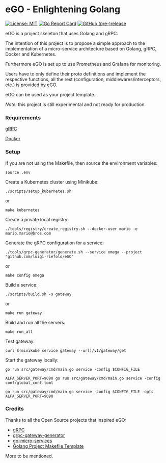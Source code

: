 # eGO - Enlightening Golang

[![License: MIT](https://img.shields.io/badge/License-MIT-yellow.svg)](https://opensource.org/licenses/MIT)
[![Go Report Card](https://goreportcard.com/badge/github.com/luigi-riefolo/eGO?style=flat-square)](https://goreportcard.com/report/github.com/luigi-riefolo/eGO)
[![GitHub (pre-)release](https://img.shields.io/github/release/qubyte/rubidium/all.svg)](https://img.shields.io/github/release/luigi-riefolo/eGO.svg?style=flat-square)

eGO is a project skeleton that uses Golang and gRPC.

The intention of this project is to propose a simple approach to the
implementation of a micro-service architecture based on Golang, gRPC, Docker
and Kubernetes.

Furthermore eGO is set up to use Prometheus and Grafana for monitoring.

Users have to only define their proto definitions and implement the respective
functions, all the rest (configuration, middlewares/interceptors, etc.) is
provided by eGO.

eGO can be used as your project template.

_Note:_ this project is still experimental and not ready for production.

### Requirements

[gRPC][1]

[Docker][8]

### Setup

If you are not using the Makefile, then source the environment variables:
```
source .env
```

Create a Kubernetes cluster using Minikube:

```
./scripts/setup_kubernetes.sh
```
or
```
make kubernetes
```

Create a private local registry:
```
./tools/registry/create_registry.sh --docker-user mario -e mario.mario@bros.com
```

Generate the gRPC configuration for a service:

```
./tools/grpc-generator/generate.sh --service omega --project "github.com/luigi-riefolo/eGO"
```
or
```
make config omega
```

Build a service:

```
./scripts/build.sh -s gateway
```
or
```
make run gateway
```

Build and run all the servers:
```
make run_all
```

Test gateway:
```
curl $(minikube service gateway --url)/v1/gateway/get
```

Start the gateway locally:

```
go run src/gateway/cmd/main.go service -config $CONFIG_FILE

ALFA_SERVER_PORT=9090 go run src/gateway/cmd/main.go service -config conf/global_conf.toml

go run src/gateway/cmd/main.go service -config $CONFIG_FILE -opts ALFA_SERVER_PORT=9090
```

### Credits

Thanks to all the Open Source projects that inspired eGO:

* [gRPC][1]
* [grpc-gateway-generator][3]
* [go-micro-services][4]
* [Golang Project Makefile Template][5]

More to be mentioned.

[1]: http://www.grpc.io/
[2]: http://www.github.com/luigi.riefolo/gateway/contributors
[3]: https://github.com/devsu/grpc-gateway-generator
[4]: https://github.com/harlow/go-micro-services
[5]: https://gist.github.com/turtlemonvh/38bd3d73e61769767c35931d8c70ccb4
[6]: http://marselester.com/prometheus-on-kubernetes.html
[7]: https://github.com/marselester/prometheus-on-kubernetes
[8]: https://www.docker.com
[9]: https://github.com/giantswarm/kubernetes-prometheus
[10]: https://github.com/olivere/grpc
[11]: https://medium.com/@harlow/tracing-grpc-calls-in-golang-with-google-stackdriver-b22495763a06
[12]: https://github.com/golang-standards/project-layout
